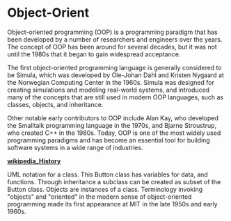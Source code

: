 # Object-Orient

Object-oriented programming (OOP) is a programming paradigm that has been developed by a number of researchers and engineers over the years. The concept of OOP has been around for several decades, but it was not until the 1980s that it began to gain widespread acceptance.

The first object-oriented programming language is generally considered to be Simula, which was developed by Ole-Johan Dahl and Kristen Nygaard at the Norwegian Computing Center in the 1960s. Simula was designed for creating simulations and modeling real-world systems, and introduced many of the concepts that are still used in modern OOP languages, such as classes, objects, and inheritance.

Other notable early contributors to OOP include Alan Kay, who developed the Smalltalk programming language in the 1970s, and Bjarne Stroustrup, who created C++ in the 1980s. Today, OOP is one of the most widely used programming paradigms and has become an essential tool for building software systems in a wide range of industries.


**[wikipedia_History](https://en.wikipedia.org/wiki/Object-oriented_programming)**

UML notation for a class. This Button class has variables for data, and functions. Through inheritance a subclass can be created as subset of the Button class. Objects are instances of a class.
Terminology invoking "objects" and "oriented" in the modern sense of object-oriented programming made its first appearance at MIT in the late 1950s and early 1960s.
